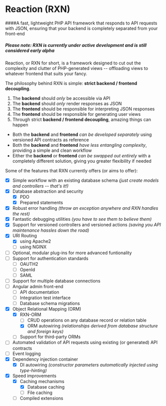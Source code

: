 # Reaction (RXN)

####A fast, lightweight PHP API framework that responds to API requests with JSON, ensuring that your backend is completely separated from your front-end

##### Please note: RXN is currently under active development and is still considered *early* alpha

Reaction, or RXN for short, is a framework designed to cut out the complexity and clutter of PHP-generated views -- offloading views to whatever frontend that suits your fancy.

The philosophy behind RXN is simple: **strict backend / frontend decoupling**.

1. The **backend** should *only* be accessible via API
2. The **backend** should *only* render responses as JSON
3. The **frontend** should be responsible for interpreting JSON responses
4. The **frontend** should be responsible for generating user views
5. Through strict **backend / frontend decoupling**, amazing things can happen
  *  Both the **backend** and **frontend** *can be developed separately* using versioned API contracts as reference
  *  Both the **backend** and **frontend** *have less entangling complexity*, providing a simple and clean workflow
  *  Either the **backend** or **frontend** *can be swapped out entirely* with a completely different solution, giving you greater flexibility if needed

Some of the features that RXN currently offers (or aims to offer):

- [X] Simple workflow with an existing database schema *(just create models and controllers -- that's it!)*
- [X] Database abstraction and security
   - [X] PDO
   - [X] Prepared statements
- [X] Robust error handling *(throw an exception anywhere and RXN handles the rest)*
- [X] Fantastic debugging utilities *(you have to see them to believe them)*
- [X] Support for versioned controllers and versioned actions *(saving you API maintenance hassles down the road)*
- [X] URI Routing
   - [X] using Apache2
   - [ ] using NGINX
- [ ] Optional, modular plug-ins for more advanced funtionality
- [ ] Support for authentication standards
   - [ ] OAUTH2
   - [ ] OpenId
   - [ ] SAML
- [ ] Support for multiple database connections
- [ ] Angular admin front-end
  - [ ] API documentation
  - [ ] Integration test interface
  - [ ] Database schema migrations
- [X] Object Relational Mapping (ORM)
   - [X] RXN-ORM
      - [ ] CRUD operations on any database record or relation table
      - [X] ORM autowiring *(relationships derived from database structure and foreign keys)*
   - [ ] Support for third-party ORMs 
- [ ] Automated validation of API requests using existing (or generated) API contracts
- [ ] Event logging
- [X] Dependency injection container
   - [X] DI autowiring *(constructor parameters automatically injected using type-hinting)*
- [X] Speed improvements
   - [X] Caching mechanisms
       - [X] Database caching
       - [ ] File caching
   - [ ] Compiled extensions
